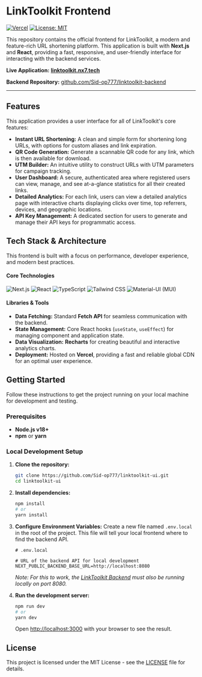 # LinkToolkit Frontend

[![Vercel](https://deploy-badge.vercel.app/vercel/linktoolkit-ui?style=for-the-badge)](https://linktoolkit.nx7.tech)
[![License: MIT](https://img.shields.io/badge/License-MIT-blue.svg?style=for-the-badge)](https://opensource.org/licenses/MIT)

This repository contains the official frontend for LinkToolkit, a modern and feature-rich URL shortening platform. This application is built with **Next.js** and **React**, providing a fast, responsive, and user-friendly interface for interacting with the backend services.

**Live Application:** [**linktoolkit.nx7.tech**](https://linktoolkit.nx7.tech)

**Backend Repository:** [github.com/Sid-op777/linktoolkit-backend](https://github.com/Sid-op777/linktoolkit-backend)

---

## Features

This application provides a user interface for all of LinkToolkit's core features:

*   **Instant URL Shortening:** A clean and simple form for shortening long URLs, with options for custom aliases and link expiration.
*   **QR Code Generation:** Generate a scannable QR code for any link, which is then available for download.
*   **UTM Builder:** An intuitive utility to construct URLs with UTM parameters for campaign tracking.
*   **User Dashboard:** A secure, authenticated area where registered users can view, manage, and see at-a-glance statistics for all their created links.
*   **Detailed Analytics:** For each link, users can view a detailed analytics page with interactive charts displaying clicks over time, top referrers, devices, and geographic locations.
*   **API Key Management:** A dedicated section for users to generate and manage their API keys for programmatic access.

## Tech Stack & Architecture

This frontend is built with a focus on performance, developer experience, and modern best practices.

#### Core Technologies

![Next.js](https://img.shields.io/badge/Next.js-14-black?style=for-the-badge&logo=next.js&logoColor=white)
![React](https://img.shields.io/badge/React-18-61DAFB?style=for-the-badge&logo=react&logoColor=black)
![TypeScript](https://img.shields.io/badge/TypeScript-5-3178C6?style=for-the-badge&logo=typescript&logoColor=white)
![Tailwind CSS](https://img.shields.io/badge/Tailwind_CSS-3-06B6D4?style=for-the-badge&logo=tailwindcss&logoColor=white)
![Material-UI (MUI)](https://img.shields.io/badge/MUI-5-007FFF?style=for-the-badge&logo=mui&logoColor=white)

#### Libraries & Tools

*   **Data Fetching:** Standard **Fetch API** for seamless communication with the backend.
*   **State Management:** Core React hooks (`useState`, `useEffect`) for managing component and application state.
*   **Data Visualization:** **Recharts** for creating beautiful and interactive analytics charts.
*   **Deployment:** Hosted on **Vercel**, providing a fast and reliable global CDN for an optimal user experience.

<!--
#### Architecture
-->


## Getting Started

Follow these instructions to get the project running on your local machine for development and testing.

### Prerequisites

*   **Node.js v18+**
*   **npm** or **yarn**

### Local Development Setup

1.  **Clone the repository:**
    ```sh
    git clone https://github.com/Sid-op777/linktoolkit-ui.git
    cd linktoolkit-ui
    ```

2.  **Install dependencies:**
    ```sh
    npm install
    # or
    yarn install
    ```

3.  **Configure Environment Variables:**
    Create a new file named `.env.local` in the root of the project. This file will tell your local frontend where to find the backend API.
    ```env
    # .env.local

    # URL of the backend API for local development
    NEXT_PUBLIC_BACKEND_BASE_URL=http://localhost:8080
    ```
    *Note: For this to work, the [LinkToolkit Backend](https://github.com/Sid-op777/linktoolkit-backend) must also be running locally on port 8080.*

4.  **Run the development server:**
    ```sh
    npm run dev
    # or
    yarn dev
    ```
    Open [http://localhost:3000](http://localhost:3000) with your browser to see the result.

## License

This project is licensed under the MIT License - see the [LICENSE](LICENSE) file for details.
